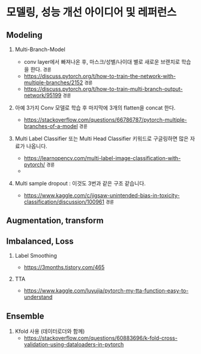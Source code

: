 # 모델링, 성능 개선 아이디어 및 레퍼런스

## Modeling

1. Multi-Branch-Model
    - conv layer에서 빠져나온 후, 마스크/성별/나이대 별로 새로운 브랜치로 학습을 한다. `경륜`
    - https://discuss.pytorch.org/t/how-to-train-the-network-with-multiple-branches/2152 `경륜`
    - https://discuss.pytorch.org/t/how-to-train-multi-branch-output-network/95199 `경륜`

  
2. 아예 3가지 Conv 모델로 학습 후 마지막에 3개의 flatten을 concat 한다.
    - https://stackoverflow.com/questions/66786787/pytorch-multiple-branches-of-a-model `경륜`

3. Multi Label Classifier 또는 Multi Head Classifier 키워드로 구글링하면 많은 자료가 나옵니다.
    - https://learnopencv.com/multi-label-image-classification-with-pytorch/ `경륜`
    - 

4. Multi sample dropout : 이것도 3번과 같은 구조 같습니다.
    - https://www.kaggle.com/c/jigsaw-unintended-bias-in-toxicity-classification/discussion/100961 `경륜`

## Augmentation, transform


## Imbalanced, Loss
1. Label Smoothing
    - https://3months.tistory.com/465

2. TTA
     - https://www.kaggle.com/luyujia/pytorch-my-tta-function-easy-to-understand

## Ensemble
1. Kfold 사용 (데이터로더와 함께)
    - https://stackoverflow.com/questions/60883696/k-fold-cross-validation-using-dataloaders-in-pytorch
